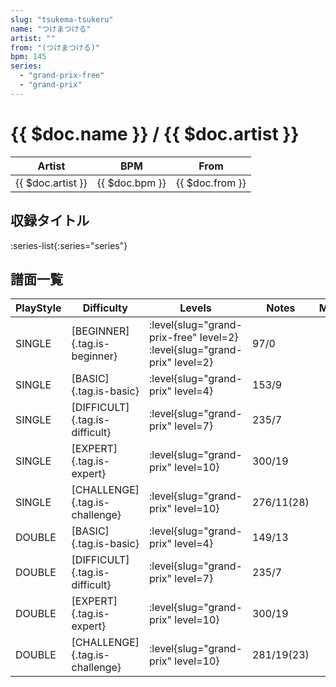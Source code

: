 ```yaml
---
slug: "tsukema-tsukeru"
name: "つけまつける"
artist: ""
from: "(つけまつける)"
bpm: 145
series:
  - "grand-prix-free"
  - "grand-prix"
---
```


# {{ $doc.name }} / {{ $doc.artist }}

|Artist|BPM|From|
|------|---|----|
|{{ $doc.artist }}|{{ $doc.bpm }}|{{ $doc.from }}|

## 収録タイトル

:series-list{:series="series"}

## 譜面一覧

|PlayStyle|Difficulty|Levels|Notes|Movie|
|---------|----------|------|-----|-----|
|SINGLE|[BEGINNER]{.tag.is-beginner}|<div class="field is-grouped is-grouped-multiline"> :level{slug="grand-prix-free" level=2} :level{slug="grand-prix" level=2}</div>|97/0||
|SINGLE|[BASIC]{.tag.is-basic}|<div class="field is-grouped is-grouped-multiline"> :level{slug="grand-prix" level=4}</div>|153/9||
|SINGLE|[DIFFICULT]{.tag.is-difficult}|<div class="field is-grouped is-grouped-multiline"> :level{slug="grand-prix" level=7}</div>|235/7||
|SINGLE|[EXPERT]{.tag.is-expert}|<div class="field is-grouped is-grouped-multiline"> :level{slug="grand-prix" level=10}</div>|300/19||
|SINGLE|[CHALLENGE]{.tag.is-challenge}|<div class="field is-grouped is-grouped-multiline"> :level{slug="grand-prix" level=10}</div>|276/11(28)||
|DOUBLE|[BASIC]{.tag.is-basic}|<div class="field is-grouped is-grouped-multiline"> :level{slug="grand-prix" level=4}</div>|149/13||
|DOUBLE|[DIFFICULT]{.tag.is-difficult}|<div class="field is-grouped is-grouped-multiline"> :level{slug="grand-prix" level=7}</div>|235/7||
|DOUBLE|[EXPERT]{.tag.is-expert}|<div class="field is-grouped is-grouped-multiline"> :level{slug="grand-prix" level=10}</div>|300/19||
|DOUBLE|[CHALLENGE]{.tag.is-challenge}|<div class="field is-grouped is-grouped-multiline"> :level{slug="grand-prix" level=10}</div>|281/19(23)||
